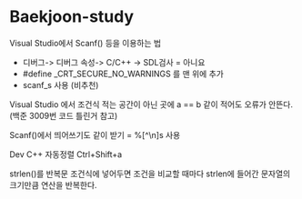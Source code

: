 # Baekjoon-study

Visual Studio에서 Scanf() 등을 이용하는 법
- 디버그-> 디버그 속성-> C/C++ -> SDL검사 = 아니요
- #define _CRT_SECURE_NO_WARNINGS 를 맨 위에 추가
- scanf_s 사용 (비추천)

Visual Studio 에서 조건식 적는 공간이 아닌 곳에 a == b 같이 적어도 오류가 안뜬다. (백준 3009번 코드 틀린거 참고)

Scanf()에서 띄어쓰기도 같이 받기 = %[^\n]s 사용

Dev C++ 자동정렬 Ctrl+Shift+a

strlen()를 반복문 조건식에 넣어두면 조건을 비교할 때마다 strlen에 들어간 문자열의 크기만큼 연산을 반복한다. 
